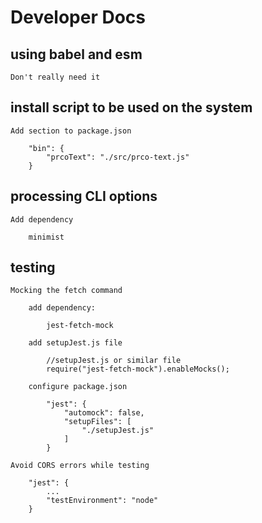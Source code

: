 # Developer Docs

## using babel and esm

    Don't really need it

## install script to be used on the system

    Add section to package.json

        "bin": {
            "prcoText": "./src/prco-text.js"
        }

## processing CLI options

    Add dependency

        minimist

## testing

    Mocking the fetch command

        add dependency:

            jest-fetch-mock

        add setupJest.js file

            //setupJest.js or similar file
            require("jest-fetch-mock").enableMocks();

        configure package.json

            "jest": {
                "automock": false,
                "setupFiles": [
                    "./setupJest.js"
                ]
            }

    Avoid CORS errors while testing

        "jest": {
            ...
            "testEnvironment": "node"
        }
